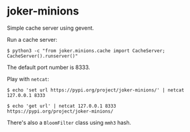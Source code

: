 joker-minions
=============

Simple cache server using gevent.

Run a cache server:

    $ python3 -c "from joker.minions.cache import CacheServer; CacheServer().runserver()"
    
The default port number is 8333.

Play with `netcat`:
    
    $ echo 'set url https://pypi.org/project/joker-minions/' | netcat 127.0.0.1 8333
    
    $ echo 'get url' | netcat 127.0.0.1 8333
    https://pypi.org/project/joker-minions/ 
    
There's also a `BloomFilter` class using `mmh3` hash.

